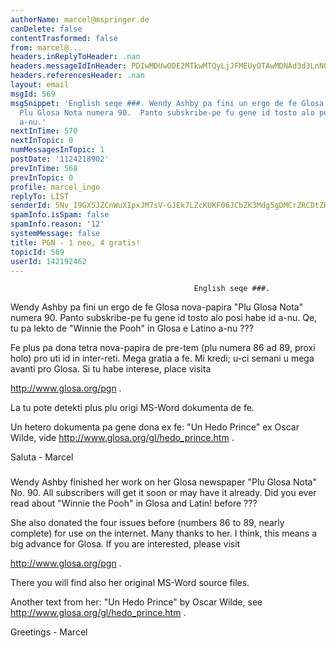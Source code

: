 ```yaml
---
authorName: marcel@mspringer.de
canDelete: false
contentTrasformed: false
from: marcel@...
headers.inReplyToHeader: .nan
headers.messageIdInHeader: PDIwMDUwODE2MTkwMTQyLjJFMEUyOTAwMDNAd3d3LnN0cmF0by13ZWJtYWlsLmRlPg==
headers.referencesHeader: .nan
layout: email
msgId: 569
msgSnippet: 'English seqe ###. Wendy Ashby pa fini un ergo de fe Glosa nova-papira
  Plu Glosa Nota numera 90.  Panto subskribe-pe fu gene id tosto alo posi habe id
  a-nu.'
nextInTime: 570
nextInTopic: 0
numMessagesInTopic: 1
postDate: '1124218902'
prevInTime: 568
prevInTopic: 0
profile: marcel_ingo
replyTo: LIST
senderId: 5Nv_I9GX5JZCnWuXIpxJM7sV-GJEk7LZcKUKF06JCbZK3Mdg5gDMCrZRCDtZHdSnmf0G3aZ3knIeSw
spamInfo.isSpam: false
spamInfo.reason: '12'
systemMessage: false
title: PGN - 1 neo, 4 gratis!
topicId: 569
userId: 142192462
---
```


                                             English seqe ###.


Wendy Ashby pa fini un ergo de fe Glosa nova-papira "Plu Glosa Nota"
numera 90.  Panto subskribe-pe fu gene id tosto alo posi habe id
a-nu.  Qe, tu pa lekto de "Winnie the Pooh" in Glosa e Latino 
a-nu ??? 

Fe plus pa dona tetra nova-papira de pre-tem (plu numera 86 ad 89,
proxi holo) pro uti id in inter-reti.  Mega gratia a fe.  Mi kredi;
u-ci semani u mega avanti pro Glosa.  Si tu habe interese, place
visita  

  http://www.glosa.org/pgn . 

La tu pote detekti plus plu origi MS-Word dokumenta de fe. 

Un hetero dokumenta pa gene dona ex fe: "Un Hedo Prince" ex Oscar
Wilde, vide http://www.glosa.org/gl/hedo_prince.htm . 

Saluta - Marcel

###

Wendy Ashby finished her work on her Glosa newspaper "Plu Glosa Nota" 
No. 90.  All subscribers will get it soon or may have it already.  Did
you ever read about "Winnie the Pooh" in Glosa and Latin! before ??? 

She also donated the four issues before (numbers 86 to 89, nearly
complete) for use on the internet.  Many thanks to her.  I think, this
means a big advance for Glosa.  If you are interested, please visit  

  http://www.glosa.org/pgn . 

There you will find also her original MS-Word source files.

Another text from her: "Un Hedo Prince" by Oscar Wilde, see 
http://www.glosa.org/gl/hedo_prince.htm . 

Greetings - Marcel


